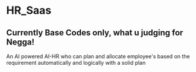 # HR_Saas
## Currently Base Codes only, what u judging for Negga!


An AI powered AI-HR who can plan and allocate employee's  based on the requirement automatically and logically with a solid plan
